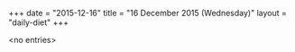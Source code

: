 +++
date = "2015-12-16"
title = "16 December 2015 (Wednesday)"
layout = "daily-diet"
+++

\<no entries\>